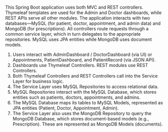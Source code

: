 This Spring Boot application uses both MVC and REST controllers. Thymeleaf templates are used for the Admin and Doctor dashboards, while REST APIs serve all other modules. The application interacts with two databases—MySQL (for patient, doctor, appointment, and admin data) and MongoDB (for prescriptions). All controllers route requests through a common service layer, which in turn delegates to the appropriate repositories. MySQL uses JPA entities while MongoDB uses document models.

1. Users interact with AdminDashboard / DoctorDashboard (via UI) or Appointments, PatientDashboard, and PatientRecord (via JSON API).
2. Dashboards use Thymeleaf Controllers. REST modules use REST Controllers.
3. Both Thymeleaf Controllers and REST Controllers call into the Service Layer for business logic.
4. The Service Layer uses MySQL Repositories to access relational data.
5. MySQL Repositories interact with the MySQL Database, which stores entities such as patients, doctors, appointments, and admins.
6. The MySQL Database maps its tables to MySQL Models, represented as JPA entities (Patient, Doctor, Appointment, Admin).
7. The Service Layer also uses the MongoDB Repository to query the MongoDB Database, which stores document-based models (e.g., Prescription). These are represented as MongoDB Models (documents).
